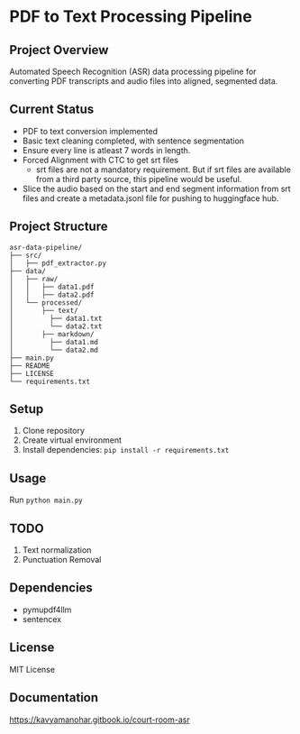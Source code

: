 # PDF to Text Processing Pipeline

## Project Overview
Automated Speech Recognition (ASR) data processing pipeline for converting PDF transcripts and audio files into aligned, segmented data.

## Current Status
- PDF to text conversion implemented
- Basic text cleaning completed, with sentence segmentation
- Ensure every line is atleast 7 words in length.
- Forced Alignment with CTC to get srt files
    - srt files are not a mandatory requirement. But if srt files are available from a third party source, this pipeline would be useful.
- Slice the audio based on the start and end segment information from srt files and create a metadata.jsonl file for pushing to huggingface hub.

## Project Structure
```
asr-data-pipeline/
├── src/
│   ├── pdf_extractor.py
├── data/
│   ├── raw/
│   │   ├── data1.pdf
│   │   ├── data2.pdf
│   └── processed/
│       ├── text/
│         ├── data1.txt
│         └── data2.txt
│       ├── markdown/
│         ├── data1.md
│         └── data2.md
├── main.py
├── README
├── LICENSE
└── requirements.txt
```

## Setup
1. Clone repository
2. Create virtual environment
3. Install dependencies: `pip install -r requirements.txt`

## Usage
Run `python main.py`

## TODO

1. Text normalization
2. Punctuation Removal

## Dependencies
- pymupdf4llm
- sentencex

## License

MIT License

## Documentation

https://kavyamanohar.gitbook.io/court-room-asr